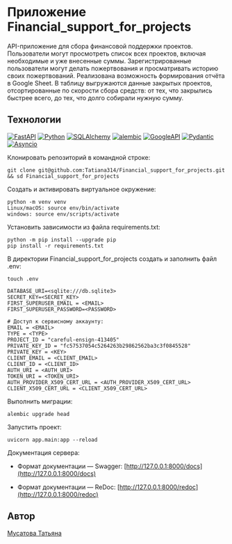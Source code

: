 # Приложение Financial_support_for_projects

API-приложение для сбора финансовой поддержки проектов. Пользователи могут просмотреть список всех проектов, включая необходимые и уже внесенные суммы. Зарегистрированные пользователи могут делать пожертвования и просматривать историю своих пожертвований.
Реализована возможность формирования отчёта в Google Sheet. В таблицу выгружаются данные закрытых проектов, отсортированные по скорости сбора средств: от тех, что закрылись быстрее всего, до тех, что долго собирали нужную сумму.


## Технологии
[![FastAPI](https://img.shields.io/badge/FastAPI-0.78.0-blue)](https://fastapi.tiangolo.com/)
[![Python](https://img.shields.io/badge/python-3.9-blue?logo=python)](https://www.python.org/)
[![SQLAlchemy](https://img.shields.io/badge/SQLAlchemy-1.4-blue)](https://docs.sqlalchemy.org/en/20/)
[![alembic](https://img.shields.io/badge/Alembic-1.7.7-blue)](https://alembic.sqlalchemy.org/en/latest/)
[![GoogleAPI](https://img.shields.io/badge/GoogleAPI-blue)](https://cloud.google.com/apis/docs/overview)
[![Pydantic](https://img.shields.io/badge/Pydantic-blue)](https://docs.pydantic.dev/latest/)
[![Asyncio](https://img.shields.io/badge/Asyncio-blue)](https://docs.python.org/3/library/asyncio.html)

Клонировать репозиторий в командной строке:

```
git clone git@github.com:Tatiana314/Financial_support_for_projects.git && sd Financial_support_for_projects
```
Cоздать и активировать виртуальное окружение:
```
python -m venv venv
Linux/macOS: source env/bin/activate
windows: source env/scripts/activate
```
Установить зависимости из файла requirements.txt:
```
python -m pip install --upgrade pip
pip install -r requirements.txt
```
В директории Financial_support_for_projects создать и заполнить файл .env:
```
touch .env

DATABASE_URI=<sqlite:///db.sqlite3>
SECRET_KEY=<SECRET_KEY>
FIRST_SUPERUSER_EMAIL = <EMAIL>
FIRST_SUPERUSER_PASSWORD=<PASSWORD>

# Доступ к сервисному аккаунту:
EMAIL = <EMAIL>
TYPE = <TYPE>
PROJECT_ID = "careful-ensign-413405"
PRIVATE_KEY_ID = "fc57537054c5264263b29862562ba3c3f0845528"
PRIVATE_KEY = <KEY>
CLIENT_EMAIL = <CLIENT_EMAIL>
CLIENT_ID = <CLIENT_ID>
AUTH_URI = <AUTH_URI>
TOKEN_URI = <TOKEN_URI>
AUTH_PROVIDER_X509_CERT_URL = <AUTH_PROVIDER_X509_CERT_URL>
CLIENT_X509_CERT_URL = <CLIENT_X509_CERT_URL>
```
Выполнить миграции:
```
alembic upgrade head
```
Запустить проект:
```
uvicorn app.main:app --reload 
```

Документация сервера:


* Формат документации — Swagger:
[http://127.0.0.1:8000/docs](http://127.0.0.1:8000/docs)

* Формат документации — ReDoc:
[http://127.0.0.1:8000/redoc](http://127.0.0.1:8000/redoc)


## Автор
[Мусатова Татьяна](https://github.com/Tatiana314)
